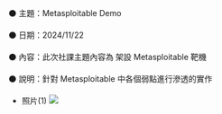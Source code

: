 ⚫ 主題：Metasploitable Demo

⚫ 日期：2024/11/22

⚫ 內容：此次社課主題內容為 架設 Metasploitable 靶機

⚫ 說明：針對 Metasploitable 中各個弱點進行滲透的實作

- 照片(1)
![](https://drive.google.com/u/2/uc?id=16yXWBM3FO0F_dAbvCW6TNRn7Z3jly9go&export=download)
